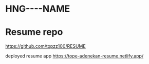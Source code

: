 # HNG----NAME

# Resume repo 
   https://github.com/topzz100/RESUME
   
deployed resume app
   https://tope-adenekan-resume.netlify.app/
